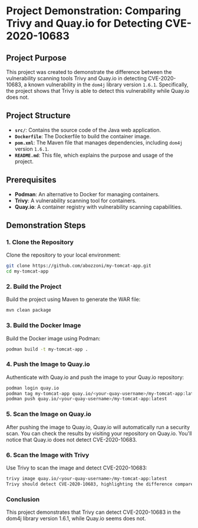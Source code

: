 # Project Demonstration: Comparing Trivy and Quay.io for Detecting CVE-2020-10683

## Project Purpose

This project was created to demonstrate the difference between the vulnerability scanning tools Trivy and Quay.io in detecting CVE-2020-10683, a known vulnerability in the `dom4j` library version `1.6.1`. Specifically, the project shows that Trivy is able to detect this vulnerability while Quay.io does not.

## Project Structure

- **`src/`**: Contains the source code of the Java web application.
- **`Dockerfile`**: The Dockerfile to build the container image.
- **`pom.xml`**: The Maven file that manages dependencies, including `dom4j` version `1.6.1`.
- **`README.md`**: This file, which explains the purpose and usage of the project.

## Prerequisites

- **Podman**: An alternative to Docker for managing containers.
- **Trivy**: A vulnerability scanning tool for containers.
- **Quay.io**: A container registry with vulnerability scanning capabilities.

## Demonstration Steps

### 1. Clone the Repository

Clone the repository to your local environment:

```bash
git clone https://github.com/abozzoni/my-tomcat-app.git
cd my-tomcat-app
```

### 2. Build the Project
Build the project using Maven to generate the WAR file:
```bash
mvn clean package
```
### 3. Build the Docker Image
Build the Docker image using Podman:

```bash
podman build -t my-tomcat-app .
```
### 4. Push the Image to Quay.io
Authenticate with Quay.io and push the image to your Quay.io repository:

```bash
podman login quay.io
podman tag my-tomcat-app quay.io/<your-quay-username>/my-tomcat-app:latest
podman push quay.io/<your-quay-username>/my-tomcat-app:latest
```
### 5. Scan the Image on Quay.io
After pushing the image to Quay.io, Quay.io will automatically run a security scan. You can check the results by visiting your repository on Quay.io. You'll notice that Quay.io does not detect CVE-2020-10683.

### 6. Scan the Image with Trivy
Use Trivy to scan the image and detect CVE-2020-10683:

```bash
trivy image quay.io/<your-quay-username>/my-tomcat-app:latest
Trivy should detect CVE-2020-10683, highlighting the difference compared to Quay.io.
```

### Conclusion
This project demonstrates that Trivy can detect CVE-2020-10683 in the dom4j library version 1.6.1, while Quay.io seems does not.
